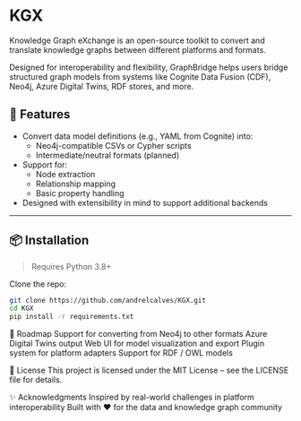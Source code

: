 # KGX
Knowledge Graph eXchange is an open-source toolkit to convert and translate knowledge graphs between different platforms and formats.

Designed for interoperability and flexibility, GraphBridge helps users bridge structured graph models from systems like Cognite Data Fusion (CDF), Neo4j, Azure Digital Twins, RDF stores, and more.

## 🚀 Features

- Convert data model definitions (e.g., YAML from Cognite) into:
  - Neo4j-compatible CSVs or Cypher scripts
  - Intermediate/neutral formats (planned)
- Support for:
  - Node extraction
  - Relationship mapping
  - Basic property handling
- Designed with extensibility in mind to support additional backends

---

## 📦 Installation

> Requires Python 3.8+

Clone the repo:

```bash
git clone https://github.com/andrelcalves/KGX.git
cd KGX
pip install -r requirements.txt
```

📍 Roadmap
 Support for converting from Neo4j to other formats
 Azure Digital Twins output
 Web UI for model visualization and export
 Plugin system for platform adapters
 Support for RDF / OWL models

📄 License
This project is licensed under the MIT License – see the LICENSE file for details.

✨ Acknowledgments
Inspired by real-world challenges in platform interoperability
Built with ❤️ for the data and knowledge graph community

